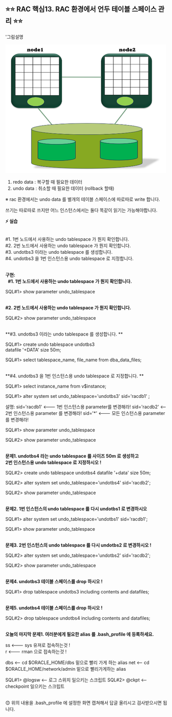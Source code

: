 
## ⭐⭐ RAC 핵심13. RAC 환경에서 언두 테이블 스페이스 관리   ⭐⭐

'그림설명

<img src="https://github.com/oracleyu01/rac_class/blob/main/undo.png" width="500" height="400">

 1. redo data  :   복구할 때 필요한 데이터
 2. undo data :    취소할 때 필요한 데이터 (rollback 할때)

※ rac 환경에서는 undo data 를 별개의 테이블 스페이스에 따로따로 write 합니다.

 쓰기는 따로따로 쓰지만 어느 인스턴스에서는 둘다 똑같이 읽기는 가능해야합니다.

**⚡ 실습**  
&nbsp;

#1. 1번 노드에서 사용하는 undo tablespace 가 뭔지 확인합니다.  
#2. 2번 노드에서 사용하는 undo tablespace 가 뭔지 확인합니다.  
#3. undotbs3 이라는 undo tablespace 를 생성합니다.   
#4. undotbs3 을 1번 인스턴스용 undo tablespace 로 지정합니다.   
&nbsp;

**구현:**  
&nbsp;
**#1. 1번 노드에서 사용하는 undo tablespace 가 뭔지 확인합니다.**

SQL#1>  show  parameter  undo_tablespace  
&nbsp;

**#2. 2번 노드에서 사용하는 undo tablespace 가 뭔지 확인합니다.**

SQL#2> show  parameter  undo_tablespace  
&nbsp;

**#3. undotbs3 이라는 undo tablespace 를 생성합니다. **

SQL#1>  create  undo  tablespace  undotbs3  
               datafile   '+DATA'   size 50m;  

SQL#1> select tablespace_name, file_name from dba_data_files;  
&nbsp;

**#4. undotbs3 을 1번 인스턴스용 undo tablespace 로 지정합니다. **

SQL#1> select instance_name from v$instance; 

SQL#1> alter  system  set  undo_tablespace='undotbs3'  sid='racdb1' ;

 설명:  sid='racdb1'  <--- 1번 인스턴스용 parameter를 변경해라!
           sid='racdb2'   <--  2번 인스턴스용 parameter 를 변경해라!
           sid='*'           <--- 모든 인스턴스용 parameter 를 변경해라!

SQL#1> show  parameter undo_tablespace

SQL#2> show  parameter undo_tablespace  
&nbsp;

**문제1.  undotbs4 라는 undo tablespace 를 사이즈 50m 로 생성하고  
      2번 인스턴스용 undo tablespace 로 지정하시오 !**

SQL#2>  create  undo  tablespace  undotbs4
              datafile   '+data'  size  50m;

SQL#2> alter  system  set  undo_tablespace='undotbs4'  sid='racdb2'; 

SQL#2> show  parameter undo_tablespace  
&nbsp;

**문제2.  1번 인스턴스의 undo tablespace 를 다시 undotbs1 로 변경하시오**

SQL#1> alter  system  set  undo_tablespace='undotbs1'  sid='racdb1';

SQL#1> show  parameter  undo_tablespace  
&nbsp;

**문제3.  2번 인스턴스의 undo tablespace 를 다시 undotbs2 로 변경하시오 !**

SQL#2> alter  system  set  undo_tablespace='undotbs2'  sid='racdb2';

SQL#2> show  parameter  undo_tablespace  
&nbsp;

**문제4.  undotbs3 테이블 스페이스를 drop 하시오 !**

SQL#1> drop   tablespace  undotbs3  including  contents  and  datafiles;   
&nbsp;

**문제5. undotbs4 테이블 스페이스를 drop 하시오 !**

SQL#2> drop  tablespace  undotbs4  including  contents and datafiles;  
&nbsp;

**오늘의 마지막 문제1.  여러분에게 필요한 alias 를 .bash_profile 에 등록하세요.**

 ss  <--- sys 유져로 접속하는것 !  
 r   <---  rman 으로 접속하는것 !

 dbs <-- cd $ORACLE_HOME/dbs 밑으로 빨리 가게 하는 alias
 net   <-- cd $ORACLE_HOME/network/admin 밑으로 빨리가게하는 alias

SQL#1> @logsw  <-- 로그 스위치 일으키는 스크립트
SQL#2> @ckpt    <-- checkpoint  일으키는 스크립트   
&nbsp;
&nbsp;
&nbsp;


😊 위의 내용을 .bash_profile 에 설정한 화면 캡쳐해서 답글 올리시고 검사받으시면 됩니다.


